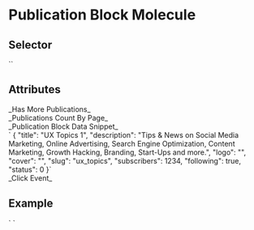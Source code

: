 # Publication Block Molecule

<h2>Selector</h2>
`<ui-publication-list></ui-publication-list>` 
  
 <h2>Attributes</h2>
 _Has More Publications_ <br>
 _Publications Count By Page_ <br>
 _Publication Block Data Snippet_ <br>
` {
      "title": "UX Topics 1",
      "description": "Tips & News on Social Media Marketing, Online Advertising, Search Engine Optimization, Content Marketing, Growth Hacking, Branding, Start-Ups and more.",
      "logo": "",
      "cover": "",
      "slug": "ux_topics",
      "subscribers": 1234,
      "following": true,
      "status": 0
    }`<br>
_Click Event_
 
 <h2>Example</h2>
`  <ui-publication-list [countByPage]="" [hasMore]="" [data]="" (loadMore)=""></ui-publication-members>`
 
 
 
